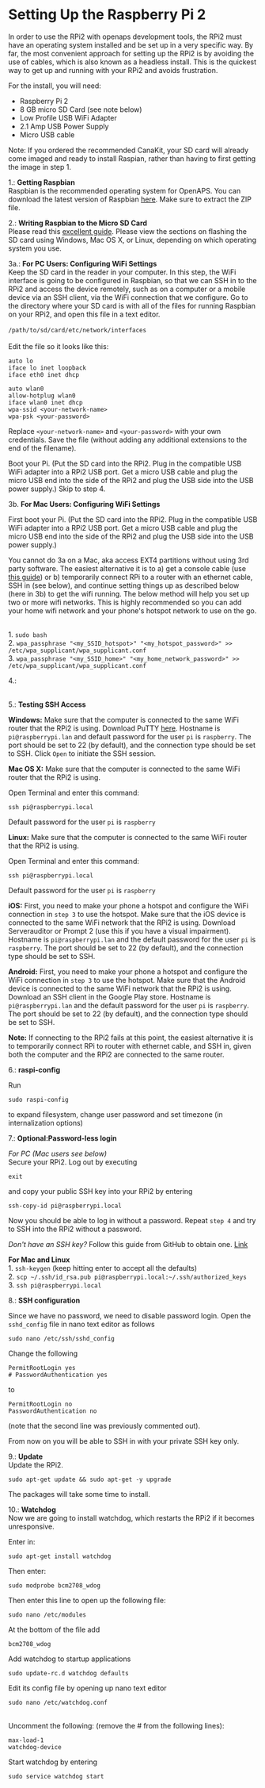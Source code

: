# Setting Up the Raspberry Pi 2

In order to use the RPi2 with openaps development tools, the RPi2 must have an operating system installed and be set up in a very specific way. By far, the most convenient approach for setting up the RPi2 is by avoiding the use of cables, which is also known as a headless install. This is the quickest way to get up and running with your RPi2 and avoids frustration.

For the install, you will need:

* Raspberry Pi 2
* 8 GB micro SD Card (see note below)
* Low Profile USB WiFi Adapter
* 2.1 Amp USB Power Supply
* Micro USB cable 

Note: If you ordered the recommended CanaKit, your SD card will already come imaged and ready to install Raspian, rather than having to first getting the image in step 1.

1.: **Getting Raspbian**
<br>Raspbian is the recommended operating system for OpenAPS. You can download the latest version of Raspbian [here](http://downloads.raspberrypi.org/raspbian_latest). Make sure to extract the ZIP file.

2.: **Writing Raspbian to the Micro SD Card**
<br>Please read this [excellent guide](http://elinux.org/RPi_Easy_SD_Card_Setup). Please view the sections on flashing the SD card using Windows, Mac OS X, or Linux, depending on which operating system you use.

3a.: **For PC Users: Configuring WiFi Settings**
<br>
Keep the SD card in the reader in your computer. In this step, the WiFi interface is going to be configured in Raspbian, so that we can SSH in to the RPi2 and access the device remotely, such as on a computer or a mobile device via an SSH client, via the WiFi connection that we configure. Go to the directory where your SD card is with all of the files for running Raspbian on your RPi2, and open this file in a text editor.
<br><br>
`/path/to/sd/card/etc/network/interfaces`
<br><br>
Edit the file so it looks like this: 
<br>

```
auto lo
iface lo inet loopback
iface eth0 inet dhcp

auto wlan0
allow-hotplug wlan0
iface wlan0 inet dhcp
wpa-ssid <your-network-name>
wpa-psk <your-password>
```

Replace `<your-network-name>` and `<your-password>` with your own credentials. Save the file (without adding any additional extensions to the end of the filename).

Boot your Pi. (Put the SD card into the RPi2. Plug in the compatible USB WiFi adapter into a RPi2 USB port. Get a micro USB cable and plug the micro USB end into the side of the RPi2 and plug the USB side into the USB power supply.) Skip to step 4.

3b. **For Mac Users: Configuring WiFi Settings**

First boot your Pi. (Put the SD card into the RPi2. Plug in the compatible USB WiFi adapter into a RPi2 USB port. Get a micro USB cable and plug the micro USB end into the side of the RPi2 and plug the USB side into the USB power supply.)

You cannot do 3a on a Mac, aka access EXT4 partitions without using 3rd party software. The easiest alternative it is to a) get a console cable (use [this guide](https://learn.adafruit.com/downloads/pdf/adafruits-raspberry-pi-lesson-5-using-a-console-cable.pdf)) or b) temporarily connect RPi to a router with an ethernet cable, SSH in (see below), and continue setting things up as described below (here in 3b) to get the wifi running. The below method will help you set up two or more wifi networks. This is highly recommended so you can add your home wifi network and your phone's hotspot network to use on the go.

<br>1. `sudo bash` 
<br>2. `wpa_passphrase "<my_SSID_hotspot>" "<my_hotspot_password>" >> /etc/wpa_supplicant/wpa_supplicant.conf`
<br>3. `wpa_passphrase "<my_SSID_home>" "<my_home_network_password>" >> /etc/wpa_supplicant/wpa_supplicant.conf`


4.: 
<br><br>

5.: **Testing SSH Access**

**Windows:** Make sure that the computer is connected to the same WiFi router that the RPi2 is using. Download PuTTY [here](http://www.chiark.greenend.org.uk/~sgtatham/putty/download.html). Hostname is `pi@raspberrypi.lan` and default password for the user `pi` is `raspberry`. The port should be set to 22 (by default), and the connection type should be set to SSH. Click `Open` to initiate the SSH session.

**Mac OS X:** Make sure that the computer is connected to the same WiFi router that the RPi2 is using.

Open Terminal and enter this command:

`ssh pi@raspberrypi.local`

Default password for the user `pi` is `raspberry`

**Linux:** Make sure that the computer is connected to the same WiFi router that the RPi2 is using.

Open Terminal and enter this command:

`ssh pi@raspberrypi.local`

Default password for the user `pi` is `raspberry`

**iOS:** First, you need to make your phone a hotspot and configure the WiFi connection in `step 3` to use the hotspot. Make sure that the iOS device is connected to the same WiFi network that the RPi2 is using. Download Serverauditor or Prompt 2 (use this if you have a visual impairment). Hostname is `pi@raspberrypi.lan` and the default password for the user `pi` is `raspberry`. The port should be set to 22 (by default), and the connection type should be set to SSH. 

**Android:** First, you need to make your phone a hotspot and configure the WiFi connection in `step 3` to use the hotspot. Make sure that the Android device is connected to the same WiFi network that the RPi2 is using. Download an SSH client in the Google Play store. Hostname is `pi@raspberrypi.lan` and the default password for the user `pi` is `raspberry`. The port should be set to 22 (by default), and the connection type should be set to SSH.

**Note:** If connecting to the RPi2 fails at this point, the easiest alternative it is to temporarily connect RPi to router with ethernet cable, and SSH in, given both the computer and the RPi2 are connected to the same router.

6.: **raspi-config**

Run

`sudo raspi-config` 

to expand filesystem, change user password and set timezone (in internalization options)

7.: **Optional:Password-less login**

*For PC (Mac users see below)*
<br>Secure your RPi2. Log out by executing

`exit`

and copy your public SSH key into your RPi2 by entering

`ssh-copy-id pi@raspberrypi.local`

Now you should be able to log in without a password. Repeat `step 4` and try to SSH into the RPi2 without a password.

*Don't have an SSH key?* Follow this guide from GitHub to obtain one. [Link](https://help.github.com/articles/generating-ssh-keys/)

**For Mac and Linux**
<br>1. `ssh-keygen` (keep hitting enter to accept all the defaults)
<br>2. `scp ~/.ssh/id_rsa.pub pi@raspberrypi.local:~/.ssh/authorized_keys`
<br>3. `ssh pi@raspberrypi.local`



8.: **SSH configuration**

Since we have no password, we need to disable password login. Open the `sshd_config` file in nano text editor as follows

`sudo nano /etc/ssh/sshd_config`

Change the following

```
PermitRootLogin yes
# PasswordAuthentication yes
```

to

```
PermitRootLogin no
PasswordAuthentication no
```

(note that the second line was previously commented out).

From now on you will be able to SSH in with your private SSH key only.

9.: **Update** 
<br>Update the RPi2.

`sudo apt-get update && sudo apt-get -y upgrade`

The packages will take some time to install.

10.: **Watchdog**
<br>Now we are going to install watchdog, which restarts the RPi2 if it becomes unresponsive.

Enter in:

`sudo apt-get install watchdog`

Then enter:

`sudo modprobe bcm2708_wdog`

Then enter this line to open up the following file:

`sudo nano /etc/modules`

At the bottom of the file add

`bcm2708_wdog`

Add watchdog to startup applications

`sudo update-rc.d watchdog defaults`

Edit its config file by opening up nano text editor

`sudo nano /etc/watchdog.conf`  <br />
<br />

Uncomment the following: (remove the # from the following lines):

```
max-load-1
watchdog-device
```

Start watchdog by entering

`sudo service watchdog start`
